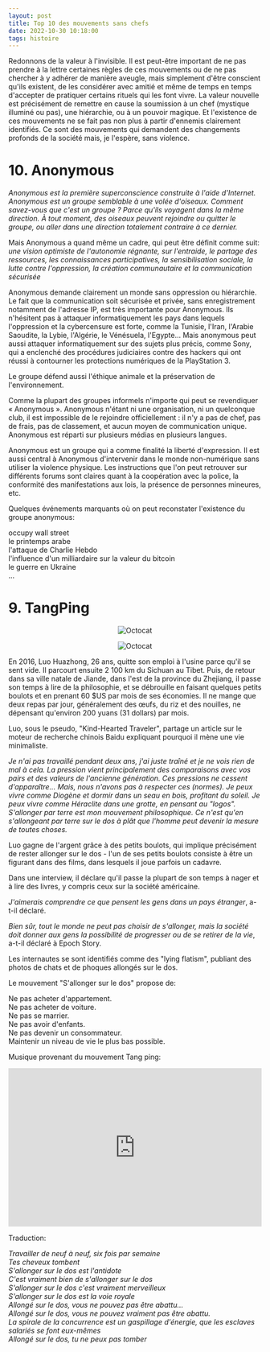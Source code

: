 ```yaml
---
layout: post
title: Top 10 des mouvements sans chefs
date: 2022-10-30 10:18:00
tags: histoire
---
```


Redonnons de la valeur à l'invisible. Il est peut-être important de ne pas prendre à la lettre certaines règles de ces mouvements ou de ne pas chercher à y adhérer de manière aveugle, mais simplement d'être conscient qu'ils existent, de les considérer avec amitié et même de temps en temps d'accepter de pratiquer certains rituels qui les font vivre. La valeur nouvelle est précisément de remettre en cause la soumission à un chef (mystique illuminé ou pas), une hiérarchie, ou à un pouvoir magique. Et l'existence de ces mouvements ne se fait pas non plus à partir d'ennemis clairement identifiés. Ce sont des mouvements qui demandent des changements profonds de la société mais, je l'espère, sans violence.

# 10. Anonymous

<em>Anonymous est la première superconscience construite à l'aide d'Internet. Anonymous est un groupe semblable à une volée d'oiseaux. Comment savez-vous que c'est un groupe ? Parce qu'ils voyagent dans la même direction. À tout moment, des oiseaux peuvent rejoindre ou quitter le groupe, ou aller dans une direction totalement contraire à ce dernier.</em>

Mais Anonymous a quand même un cadre, qui peut être définit comme suit: <em>une vision optimiste de l'autonomie régnante, sur l'entraide, le partage des ressources, les connaissances participatives, la sensibilisation sociale, la lutte contre l'oppression, la création communautaire et la communication sécurisée</em>

Anonymous demande clairement un monde sans oppression ou hiérarchie. Le fait que la communication soit sécurisée et privée, sans enregistrement notamment de l'adresse IP, est très importante pour Anonymous. Ils n'hésitent pas à attaquer informatiquement les pays dans lequels l'oppression et la cybercensure est forte, comme la Tunisie, l'Iran, l'Arabie Saoudite, la Lybie, l'Algérie, le Vénésuela, l'Egypte... Mais anonymous peut aussi attaquer informatiquement sur des sujets plus précis, comme Sony, qui a enclenché des procédures judiciaires contre des hackers qui ont réussi à contourner les protections numériques de la PlayStation 3.

Le groupe défend aussi l'éthique animale et la préservation de l'environnement.

Comme la plupart des groupes informels n'importe qui peut se revendiquer « Anonymous ». Anonymous n'étant ni une organisation, ni un quelconque club, il est impossible de le rejoindre officiellement : il n'y a pas de chef, pas de frais, pas de classement, et aucun moyen de communication unique. Anonymous est réparti sur plusieurs médias en plusieurs langues.

Anonymous est un groupe qui a comme finalité la liberté d'expression. Il est aussi central à Anonymous d'intervenir dans le monde non-numérique sans utiliser la violence physique. Les instructions que l'on peut retrouver sur différents forums sont claires quant à la coopération avec la police, la conformité des manifestations aux lois, la présence de personnes mineures, etc.

Quelques événements marquants où on peut reconstater l'existence du groupe anonymous:

occupy wall street<br/>
le printemps arabe<br/>
l'attaque de Charlie Hebdo<br/>
l'influence d'un milliardaire sur la valeur du bitcoin<br/>
le guerre en Ukraine<br/>
...

# 9. TangPing

<span style="display:block;text-align:center">![Octocat]({{site.baseurl}}/assets/img/lie-flat-blog-1.jpg)</span>

<span style="display:block;text-align:center">![Octocat]({{site.baseurl}}/assets/img/lying-flat.jpg)</span>

En 2016, Luo Huazhong, 26 ans, quitte son emploi à l'usine parce qu'il se sent vide. Il parcourt ensuite 2 100 km du Sichuan au Tibet. Puis, de retour dans sa ville natale de Jiande, dans l'est de la province du Zhejiang, il passe son temps à lire de la philosophie, et se débrouille en faisant quelques petits boulots et en prenant 60 $US par mois de ses économies. Il ne mange que deux repas par jour, généralement des œufs, du riz et des nouilles, ne dépensant qu'environ 200 yuans (31 dollars) par mois.

Luo, sous le pseudo, "Kind-Hearted Traveler", partage un article sur le moteur de recherche chinois Baidu expliquant pourquoi il mène une vie minimaliste.

<em>Je n'ai pas travaillé pendant deux ans, j'ai juste traîné et je ne vois rien de mal à cela. La pression vient principalement des comparaisons avec vos pairs et des valeurs de l'ancienne génération. Ces pressions ne cessent d'apparaître… Mais, nous n'avons pas à respecter ces (normes). Je peux vivre comme Diogène et dormir dans un seau en bois, profitant du soleil. Je peux vivre comme Héraclite dans une grotte, en pensant au "logos". S'allonger par terre est mon mouvement philosophique. Ce n'est qu'en s'allongeant par terre sur le dos à plât que l'homme peut devenir la mesure de toutes choses.</em>

Luo gagne de l'argent grâce à des petits boulots, qui implique précisément de rester allonger sur le dos - l'un de ses petits boulots consiste à être un figurant dans des films, dans lesquels il joue parfois un cadavre.

Dans une interview, il déclare qu'il passe la plupart de son temps à nager et à lire des livres, y compris ceux sur la société américaine.

<em>J'aimerais comprendre ce que pensent les gens dans un pays étranger</em>, a-t-il déclaré.

<em>Bien sûr, tout le monde ne peut pas choisir de s'allonger, mais la société doit donner aux gens la possibilité de progresser ou de se retirer de la vie</em>, a-t-il déclaré à Epoch Story.

Les internautes se sont identifiés comme des "lying flatism", publiant des photos de chats et de phoques allongés sur le dos.

Le mouvement "S'allonger sur le dos" propose de:

Ne pas acheter d'appartement.<br />
Ne pas acheter de voiture.<br />
Ne pas se marrier.<br />
Ne pas avoir d'enfants.<br />
Ne pas devenir un consommateur.<br />
Maintenir un niveau de vie le plus bas possible.<br />

Musique provenant du mouvement Tang ping:

<p style="text-align:center"><iframe width="100%" height="315" src="https://www.youtube.com/embed/corZx0a1yRU" frameborder="0" allowfullscreen></iframe></p>

Traduction:

<em>Travailler de neuf à neuf, six fois par semaine</em><br />
<em>Tes cheveux tombent</em><br />
<em>S'allonger sur le dos est l'antidote</em><br />
<em>C'est vraiment bien de s'allonger sur le dos</em><br />
<em>S'allonger sur le dos c'est vraiment merveilleux</em><br />
<em>S'allonger sur le dos est la voie royale</em><br />
<em>Allongé sur le dos, vous ne pouvez pas être abattu…</em><br />
<em>Allongé sur le dos, vous ne pouvez vraiment pas être abattu.</em><br />
<em>La spirale de la concurrence est un gaspillage d'énergie, que les esclaves salariés se font eux-mêmes</em><br />
<em>Allongé sur le dos, tu ne peux pas tomber</em>
